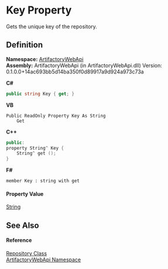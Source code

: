 # Key Property


Gets the unique key of the repository.



## Definition
**Namespace:** <a href="75b20af6-7197-02a5-e38f-f7b15eac4732">ArtifactoryWebApi</a>  
**Assembly:** ArtifactoryWebApi (in ArtifactoryWebApi.dll) Version: 0.1.0.0+14ac693bb5d14ba350f0d89917a9d924a973c73a

**C#**
``` C#
public string Key { get; }
```
**VB**
``` VB
Public ReadOnly Property Key As String
	Get
```
**C++**
``` C++
public:
property String^ Key {
	String^ get ();
}
```
**F#**
``` F#
member Key : string with get
```



#### Property Value
<a href="https://learn.microsoft.com/dotnet/api/system.string" target="_blank" rel="noopener noreferrer">String</a>

## See Also


#### Reference
<a href="107e4f78-4755-f6d1-1350-6a9f7d4bc1cf">Repository Class</a>  
<a href="75b20af6-7197-02a5-e38f-f7b15eac4732">ArtifactoryWebApi Namespace</a>  
